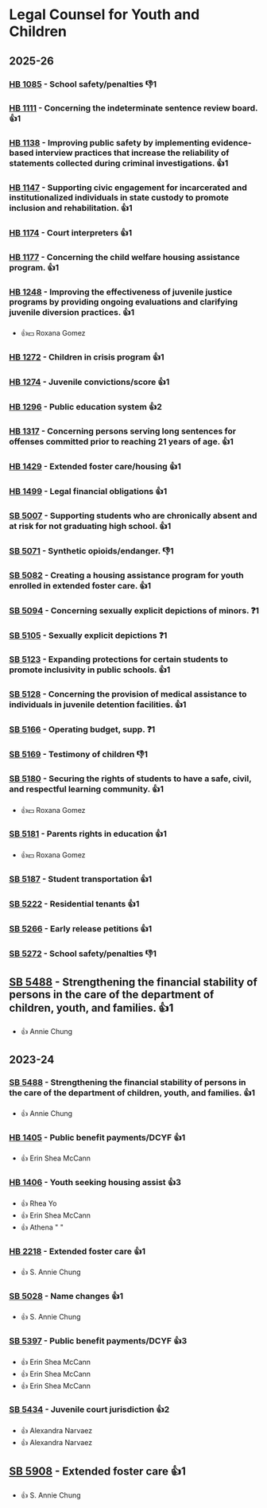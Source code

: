 # Legal Counsel for Youth and Children
## 2025-26

### [HB 1085](/bill/2025-26/hb/1085/) - School safety/penalties  👎1 

### [HB 1111](/bill/2025-26/hb/1111/) - Concerning the indeterminate sentence review board. 👍1  

### [HB 1138](/bill/2025-26/hb/1138/) - Improving public safety by implementing evidence-based interview practices that increase the reliability of statements collected during criminal investigations. 👍1  

### [HB 1147](/bill/2025-26/hb/1147/) - Supporting civic engagement for incarcerated and institutionalized individuals in state custody to promote inclusion and rehabilitation. 👍1  

### [HB 1174](/bill/2025-26/hb/1174/) - Court interpreters 👍1  

### [HB 1177](/bill/2025-26/hb/1177/) - Concerning the child welfare housing assistance program. 👍1  

### [HB 1248](/bill/2025-26/hb/1248/) - Improving the effectiveness of juvenile justice programs by providing ongoing evaluations and clarifying juvenile diversion practices. 👍1  
* 👍💵 Roxana Gomez

### [HB 1272](/bill/2025-26/hb/1272/) - Children in crisis program 👍1  

### [HB 1274](/bill/2025-26/hb/1274/) - Juvenile convictions/score 👍1  

### [HB 1296](/bill/2025-26/hb/1296/) - Public education system 👍2  

### [HB 1317](/bill/2025-26/hb/1317/) - Concerning persons serving long sentences for offenses committed prior to reaching 21 years of age. 👍1  

### [HB 1429](/bill/2025-26/hb/1429/) - Extended foster care/housing 👍1  

### [HB 1499](/bill/2025-26/hb/1499/) - Legal financial obligations 👍1  

### [SB 5007](/bill/2025-26/sb/5007/) - Supporting students who are chronically absent and at risk for not graduating high school. 👍1  

### [SB 5071](/bill/2025-26/sb/5071/) - Synthetic opioids/endanger.  👎1 

### [SB 5082](/bill/2025-26/sb/5082/) - Creating a housing assistance program for youth enrolled in extended foster care. 👍1  

### [SB 5094](/bill/2025-26/sb/5094/) - Concerning sexually explicit depictions of minors.    ❓1

### [SB 5105](/bill/2025-26/sb/5105/) - Sexually explicit depictions   ❓1

### [SB 5123](/bill/2025-26/sb/5123/) - Expanding protections for certain students to promote inclusivity in public schools. 👍1  

### [SB 5128](/bill/2025-26/sb/5128/) - Concerning the provision of medical assistance to individuals in juvenile detention facilities. 👍1  

### [SB 5166](/bill/2025-26/sb/5166/) - Operating budget, supp.   ❓1

### [SB 5169](/bill/2025-26/sb/5169/) - Testimony of children  👎1 

### [SB 5180](/bill/2025-26/sb/5180/) - Securing the rights of students to have a safe, civil, and respectful learning community. 👍1  
* 👍💵 Roxana Gomez

### [SB 5181](/bill/2025-26/sb/5181/) - Parents rights in education 👍1  
* 👍💵 Roxana Gomez

### [SB 5187](/bill/2025-26/sb/5187/) - Student transportation 👍1  

### [SB 5222](/bill/2025-26/sb/5222/) - Residential tenants 👍1  

### [SB 5266](/bill/2025-26/sb/5266/) - Early release petitions 👍1  

### [SB 5272](/bill/2025-26/sb/5272/) - School safety/penalties  👎1 

## [SB 5488](/bill/2025-26/sb/5488/) - Strengthening the financial stability of persons in the care of the department of children, youth, and families. 👍1  
* 👍 Annie Chung

## 2023-24

### [SB 5488](/bill/2023-24/sb/5488/) - Strengthening the financial stability of persons in the care of the department of children, youth, and families. 👍1  
* 👍 Annie Chung

### [HB 1405](/bill/2023-24/hb/1405/) - Public benefit payments/DCYF 👍1  
* 👍 Erin Shea McCann

### [HB 1406](/bill/2023-24/hb/1406/) - Youth seeking housing assist 👍3  
* 👍 Rhea Yo
* 👍 Erin Shea McCann
* 👍 Athena " "

### [HB 2218](/bill/2023-24/hb/2218/) - Extended foster care 👍1  
* 👍 S. Annie Chung

### [SB 5028](/bill/2023-24/sb/5028/) - Name changes 👍1  
* 👍 S. Annie Chung

### [SB 5397](/bill/2023-24/sb/5397/) - Public benefit payments/DCYF 👍3  
* 👍 Erin Shea McCann
* 👍 Erin Shea McCann
* 👍 Erin Shea McCann

### [SB 5434](/bill/2023-24/sb/5434/) - Juvenile court jurisdiction 👍2  
* 👍 Alexandra Narvaez
* 👍 Alexandra Narvaez

## [SB 5908](/bill/2023-24/sb/5908/) - Extended foster care 👍1  
* 👍 S. Annie Chung
